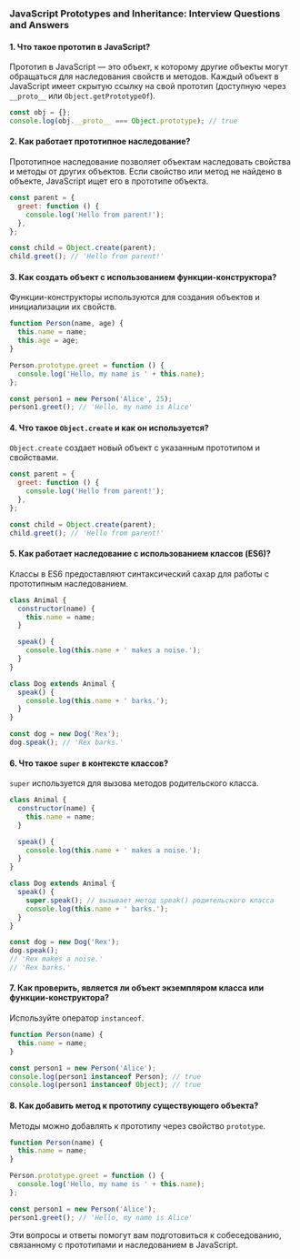### JavaScript Prototypes and Inheritance: Interview Questions and Answers

#### 1. Что такое прототип в JavaScript?

Прототип в JavaScript — это объект, к которому другие объекты могут обращаться для наследования свойств и методов. Каждый объект в JavaScript имеет скрытую ссылку на свой прототип (доступную через `__proto__` или `Object.getPrototypeOf`).

```javascript
const obj = {};
console.log(obj.__proto__ === Object.prototype); // true
```

#### 2. Как работает прототипное наследование?

Прототипное наследование позволяет объектам наследовать свойства и методы от других объектов. Если свойство или метод не найдено в объекте, JavaScript ищет его в прототипе объекта.

```javascript
const parent = {
  greet: function () {
    console.log('Hello from parent!');
  },
};

const child = Object.create(parent);
child.greet(); // 'Hello from parent!'
```

#### 3. Как создать объект с использованием функции-конструктора?

Функции-конструкторы используются для создания объектов и инициализации их свойств.

```javascript
function Person(name, age) {
  this.name = name;
  this.age = age;
}

Person.prototype.greet = function () {
  console.log('Hello, my name is ' + this.name);
};

const person1 = new Person('Alice', 25);
person1.greet(); // 'Hello, my name is Alice'
```

#### 4. Что такое `Object.create` и как он используется?

`Object.create` создает новый объект с указанным прототипом и свойствами.

```javascript
const parent = {
  greet: function () {
    console.log('Hello from parent!');
  },
};

const child = Object.create(parent);
child.greet(); // 'Hello from parent!'
```

#### 5. Как работает наследование с использованием классов (ES6)?

Классы в ES6 предоставляют синтаксический сахар для работы с прототипным наследованием.

```javascript
class Animal {
  constructor(name) {
    this.name = name;
  }

  speak() {
    console.log(this.name + ' makes a noise.');
  }
}

class Dog extends Animal {
  speak() {
    console.log(this.name + ' barks.');
  }
}

const dog = new Dog('Rex');
dog.speak(); // 'Rex barks.'
```

#### 6. Что такое `super` в контексте классов?

`super` используется для вызова методов родительского класса.

```javascript
class Animal {
  constructor(name) {
    this.name = name;
  }

  speak() {
    console.log(this.name + ' makes a noise.');
  }
}

class Dog extends Animal {
  speak() {
    super.speak(); // вызывает метод speak() родительского класса
    console.log(this.name + ' barks.');
  }
}

const dog = new Dog('Rex');
dog.speak();
// 'Rex makes a noise.'
// 'Rex barks.'
```

#### 7. Как проверить, является ли объект экземпляром класса или функции-конструктора?

Используйте оператор `instanceof`.

```javascript
function Person(name) {
  this.name = name;
}

const person1 = new Person('Alice');
console.log(person1 instanceof Person); // true
console.log(person1 instanceof Object); // true
```

#### 8. Как добавить метод к прототипу существующего объекта?

Методы можно добавлять к прототипу через свойство `prototype`.

```javascript
function Person(name) {
  this.name = name;
}

Person.prototype.greet = function () {
  console.log('Hello, my name is ' + this.name);
};

const person1 = new Person('Alice');
person1.greet(); // 'Hello, my name is Alice'
```

Эти вопросы и ответы помогут вам подготовиться к собеседованию, связанному с прототипами и наследованием в JavaScript.
